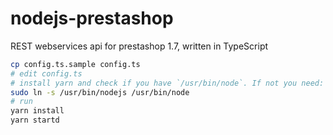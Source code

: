 # nodejs-prestashop
REST webservices api for prestashop 1.7, written in TypeScript


```bash
cp config.ts.sample config.ts
# edit config.ts
# install yarn and check if you have `/usr/bin/node`. If not you need:
sudo ln -s /usr/bin/nodejs /usr/bin/node
# run
yarn install
yarn startd
```